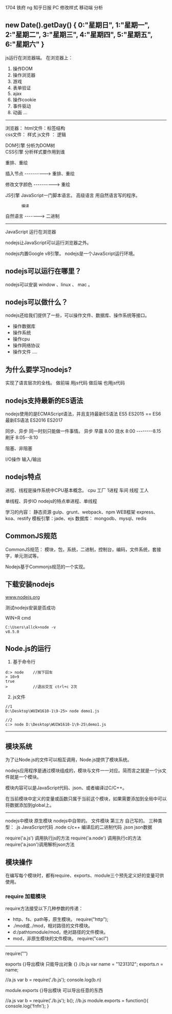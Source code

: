 1704 铁府
ng  知乎日报
    PC  修改样式
    移动端  分析

new Date().getDay()
{
	0:"星期日",
	1:"星期一",
	2:"星期二",
	3:"星期三",
	4:"星期四",
	5:"星期五",
	6:"星期六"
}
-----------------------------------
js运行在浏览器端。
在浏览器上：
1. 操作DOM
2. 操作浏览器
3. 游戏
4. 表单验证
5. ajax  
6. 操作cookie
7. 事件驱动
8. 动画
...
-----------------------------------
浏览器：
html文件：标签结构  
css文件： 样式
js文件 ： 逻辑

DOM引擎 分析为DOM树    
CSS引擎 分析样式要作用到谁

重排、重绘

插入节点
---------->
重排、重绘

修改文字颜色
---------->
重绘

JS引擎
JavaScript一门脚本语言。
高级语言 用自然语言写的程序。
    
           编译
自然语言 ------->  二进制

------------------------------
JavaScript 运行在浏览器 

nodejs让JavaScript可以运行浏览器之外。

nodejs内置Google v8引擎。
nodejs是一个JavaScript运行环境。

## nodejs可以运行在哪里？
nodejs可以安装 window 、linux 、 mac 。

## nodejs可以做什么？
nodejs还给我们提供了一些，可以操作文件、数据库、操作系统等接口。
- 操作数据库
- 操作系统 
- 操作cpu 
- 操作网络协议
- 操作文件
....

## 为什么要学习nodejs?
实现了语言层次的全栈。
做前端  用js代码
做后端  也用js代码


## nodejs支持最新的ES语法
nodejs使用的是ECMAScript语法，并且支持最新ES语法
ES5 
ES2015  == ES6 最新ES语法
ES2016
ES2017

同步、异步
同一时刻只能做一件事情。
异步 
早晨 8.00
 烧水 8:00 --------8.15
 刷牙    8:05--8:10

阻塞、非阻塞

I/O操作  输入/输出

## nodejs特点
进程、线程是操作系统中CPU基本概念。
cpu 工厂
1进程 车间
 线程 工人

单线程、异步IO
nodejs的特点单进程、单线程


学习的内容：
静态资源 gulp、grunt、webpack、npm
WEB框架 express、koa、restify
模板引擎：jade、ejs
数据库： mongodb、mysql、redis

## CommonJS规范
CommonJS规范： 模块，包，系统，二进制，控制台，编码，文件系统，套接字，单元测试等。

Nodejs基于Commonjs规范的一个实现。
## 下载安装nodejs

www.nodejs.org

测试nodejs安装是否成功

WIN+R  cmd
```
C:\Users\allck>node -v
v8.5.0
```

## Node.js的运行
1. 基于命令行
```
d:> node    //按下回车
> 10>9 
true
>           //退出交互 ctrl+c 2次
```
2. js文件

```
//1
D:\Desktop\WUIW1610-1\9-25> node demo1.js

//2
c:> node D:\Desktop\WUIW1610-1\9-25\demo1.js 
```


--------------------------------
## 模块系统
为了让Node.js的文件可以相互调用，Node.js提供了模块系统。


nodejs应用程序是通过模块组成的，模块与文件一一对应。简而言之就是一个js文件就是一个模块。

模块内容可以是JavaScript代码、json、或者编译过C/C++。

在当前模块中定义的变量或函数只属于当前这个模块，如果需要添加到全局中可以将数据添加到global上。

----------------------------------
nodejs中模块
原生模块  nodejs中自带的。
文件模块  第三方  自己写的。
三种类型：
 .js  JavaScript代码
 .node c/c++ 编译后的二进制代码
 .json  json数据

 require('a.js')  调用执行js的方法
 require('a.node') 调用执行c的方法
 require('a.json')调用解析json方法

## 模块操作
在编写每个模块时，都有require、exports、module三个预先定义好的变量可供使用。

### require 加载模块
require方法接受以下几种参数的传递：
- http、fs、path等，原生模块。
  require("http");
- ./mod或../mod，相对路径的文件模块。
- d:/pathtomodule/mod，绝对路径的文件模块。
- mod，非原生模块的文件模块。
  require("cacl")



----------------------
require("")

exports  {}导出模块
只能导出对象 {}
//b.js
var name = "1231312";
exports.n = name;

//a.js
var b = require('./b.js');
console.log(b.n)

module.exports  {}导出模块
可以导出任意的东西

//a.js
var b = require('./b.js');
b();
//b.js
module.exports = function(){
	console.log('fnfn');
}
